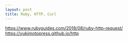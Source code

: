 ```yaml
---
layout: post
title: Ruby, HTTP, Curl
---
```


https://www.rubyguides.com/2018/08/ruby-http-request/
https://yukimotopress.github.io/http
